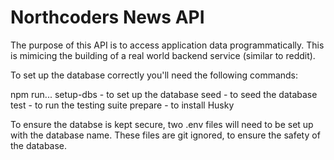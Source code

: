 # Northcoders News API

The purpose of this API is to access application data programmatically. This is mimicing the building of a real world backend service (similar to reddit).

To set up the database correctly you'll need the following commands:

npm run...
setup-dbs - to set up the database
seed - to seed the database
test - to run the testing suite
prepare - to install Husky

To ensure the databse is kept secure, two .env files will need to be set up with the database name. These files are git ignored, to ensure the safety of the database.
